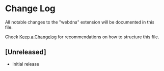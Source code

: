 # Change Log

All notable changes to the "webdna" extension will be documented in this file.

Check [Keep a Changelog](http://keepachangelog.com/) for recommendations on how to structure this file.

## [Unreleased]

- Initial release